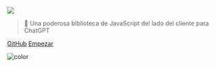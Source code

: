 <!-- _coverpage.md -->

<img class="logo" src="https://raw.githubusercontent.com/KudoAI/chatgpt.js/main/media/images/chatgpt.js-logo-dark-mode-padded-7000x777.png">

> 🤖 Una poderosa biblioteca de JavaScript del lado del cliente para ChatGPT

[GitHub](https://github.com/KudoAI/chatgpt.js)
[Empezar](#⚡-importación-de-la-biblioteca)

<!-- background color -->

![color](transparent)
